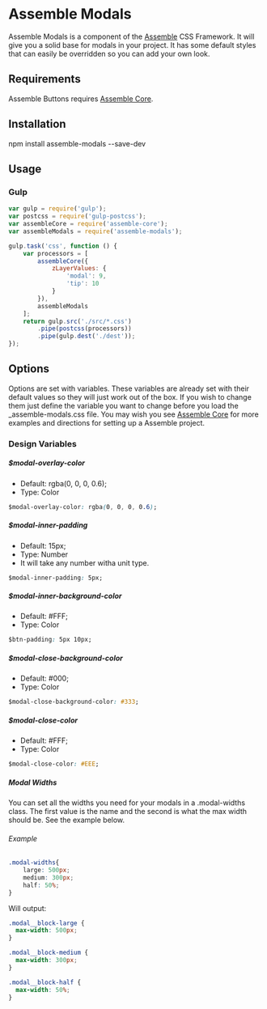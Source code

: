 [Assemble]:                http://assemblecss.com
[Assemble Core]:           https://github.com/lukelarsen/assemble-core

# Assemble Modals
Assemble Modals is a component of the [Assemble] CSS Framework. It will give you a solid base for modals in your project. It has some default styles that can easily be overridden so you can add your own look.

## Requirements
Assemble Buttons requires [Assemble Core].

## Installation
npm install assemble-modals --save-dev

## Usage
### Gulp
```js
var gulp = require('gulp');
var postcss = require('gulp-postcss');
var assembleCore = require('assemble-core');
var assembleModals = require('assemble-modals');

gulp.task('css', function () {
    var processors = [
        assembleCore({
            zLayerValues: {
                'modal': 9,
                'tip': 10
            }
        }),
        assembleModals
    ];
    return gulp.src('./src/*.css')
        .pipe(postcss(processors))
        .pipe(gulp.dest('./dest'));
});
```

## Options
Options are set with variables. These variables are already set with their default values so they will just work out of the box. If you wish to change them just define the variable you want to change before you load the _assemble-modals.css file. You may wish you see [Assemble Core] for more examples and directions for setting up a Assemble project.

### Design Variables

##### $modal-overlay-color
- Default: rgba(0, 0, 0, 0.6);
- Type: Color
```css
$modal-overlay-color: rgba(0, 0, 0, 0.6);
```

##### $modal-inner-padding
- Default:  15px;
- Type: Number
- It will take any number witha unit type.
```css
$modal-inner-padding: 5px;
```

##### $modal-inner-background-color
- Default: #FFF;
- Type: Color
```css
$btn-padding: 5px 10px;
```

##### $modal-close-background-color
- Default: #000;
- Type: Color
```css
$modal-close-background-color: #333;
```

##### $modal-close-color
- Default: #FFF;
- Type: Color
```css
$modal-close-color: #EEE;
```

##### Modal Widths
You can set all the widths you need for your modals in a .modal-widths class. The first value is the name and the second is what the max width should be. See the example below.

###### Example
```css
.modal-widths{
    large: 500px;
    medium: 300px;
    half: 50%;
}
```
Will output:
```css
.modal__block-large {
  max-width: 500px;
}

.modal__block-medium {
  max-width: 300px;
}

.modal__block-half {
  max-width: 50%;
}
```
